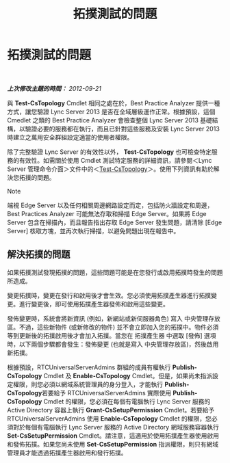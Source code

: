 ﻿---
title: 拓撲測試的問題
TOCTitle: 拓撲測試的問題
ms:assetid: 821e8916-7b5d-4f64-8fb0-e5cc392ec1bb
ms:mtpsurl: https://technet.microsoft.com/zh-tw/library/JJ205045(v=OCS.15)
ms:contentKeyID: 49291500
ms.date: 08/10/2015
mtps_version: v=OCS.15
ms.translationtype: HT
---

# 拓撲測試的問題

 

_**上次修改主題的時間：** 2012-09-21_

與 **Test-CsTopology** Cmdlet 相同之處在於，Best Practice Analyzer 提供一種方式，讓您驗證 Lync Server 2013 是否在全域層級運作正常。根據預設，這個 Cmedlet 之類的 Best Practice Analyzer 會檢查整個 Lync Server 2013 基礎結構，以驗證必要的服務都在執行，而且已針對這些服務及安裝 Lync Server 2013 時建立之萬用安全群組設定適當的使用者權限。

除了完整驗證 Lync Server 的有效性以外， **Test-CsTopology** 也可檢查特定服務的有效性。如需關於使用 Cmdlet 測試特定服務的詳細資訊，請參閱＜Lync Server 管理命令介面＞文件中的＜[Test-CsTopology](https://docs.microsoft.com/en-us/powershell/module/skype/Test-CsTopology)＞。使用下列資訊有助於解決您拓撲的問題。

> [!NOTE]  
> 端視 Edge Server 以及任何相關周邊網路設定而定，包括防火牆設定和周邊，Best Practices Analyzer 可能無法存取和掃描 Edge Server。如果將 Edge Server 包含在掃描內，而且報告指出存取 Edge Server 發生問題，請清除 [Edge Server] 核取方塊，並再次執行掃描，以避免問題出現在報告中。



## 解決拓撲的問題

如果拓撲測試發現拓撲的問題，這些問題可能是在您發行或啟用拓撲時發生的問題所造成。

變更拓撲時，變更在發行和啟用後才會生效。您必須使用拓撲產生器進行拓撲變更。進行變更後，即可使用拓撲產生器發佈和啟用這些變更。

發佈變更時，系統會將新資訊 (例如，新網站或新伺服器角色) 寫入 中央管理存放區。不過，這些新物件 (或新修改的物件) 並不會立即加入您的拓撲中。物件必須等到更新後的拓撲啟用後才會加入拓撲。當您在 拓撲產生器 中選取 \[發佈\] 選項時，以下兩個步驟都會發生：發佈變更 (也就是寫入 中央管理存放區)，然後啟用新拓撲。

根據預設，RTCUniversalServerAdmins 群組的成員有權執行 **Publish-CsTopology** Cmdlet 及 **Enable-CsTopology** Cmdlet。但是，如果尚未指派設定權限，則您必須以網域系統管理員的身分登入，才能執行 **Publish-CsTopology**若要給予 RTCUniversalServerAdmins 實際使用 **Publish-CsTopology** Cmdlet 的權限，您必須在每個有電腦執行 Lync Server 服務的 Active Directory 容器上執行 **Grant-CsSetupPermission** Cmdlet。若要給予 RTCUniversalServerAdmins 使用 **Enable-CsTopology** Cmdlet 的權限，您必須對於每個有電腦執行 Lync Server 服務的 Active Directory 網域服務容器執行 **Set-CsSetupPermission** Cmdlet。請注意，這適用於使用拓撲產生器使用啟用和發佈拓撲。如果您尚未使用 **Set-CsSetupPermission** 指派權限，則只有網域管理員才能透過拓撲產生器啟用和發行拓撲。

